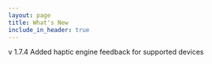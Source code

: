 ```yaml
---
layout: page
title: What's New
include_in_header: true
---
```


v 1.7.4
Added haptic engine feedback for supported devices
